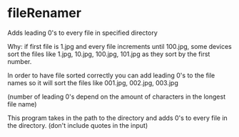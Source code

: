 # fileRenamer
Adds leading 0's to every file in specified directory

Why: if first file is 1.jpg and every file increments until 100.jpg, some devices sort the files like 1.jpg, 10.jpg, 100.jpg, 101.jpg as they sort by the first number.

In order to have file sorted correctly you can add leading 0's to the file names so it will sort the files like 001.jpg, 002.jpg, 003.jpg 

(number of leading 0's depend on the amount of characters in the longest file name)

This program takes in the path to the directory and adds 0's to every file in the directory. (don't include quotes in the input)

